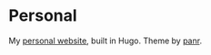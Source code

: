 # Personal

My [personal website](marianacosta.xyz), built in Hugo. Theme by [panr](https://github.com/panr/hugo-theme-terminal).
